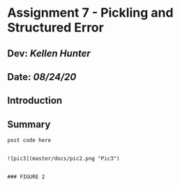 # Assignment 7 - Pickling and Structured Error
## **Dev:** *Kellen Hunter*  
## **Date:** *08/24/20*  
## Introduction
## Summary

```
post code here


![pic3](master/docs/pic2.png "Pic3")


### FIGURE 2
